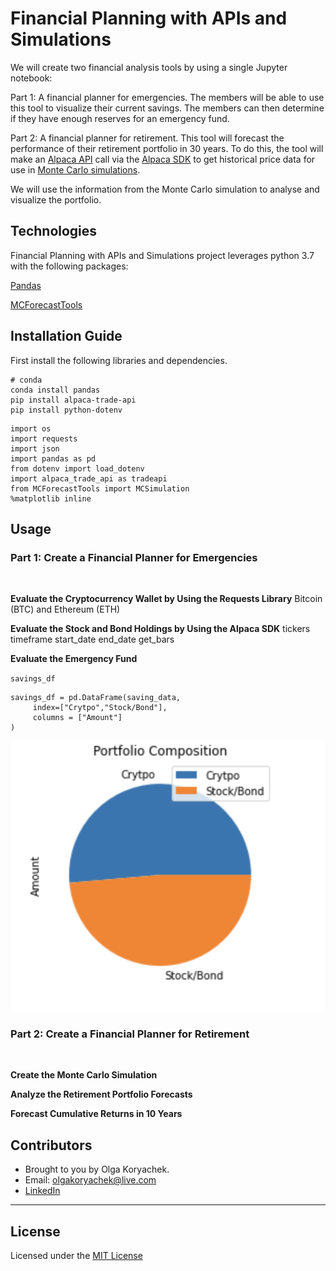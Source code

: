 # Financial Planning with APIs and Simulations
We will create two financial analysis tools by using a single Jupyter notebook:

Part 1: A financial planner for emergencies. The members will be able to use this tool to visualize their current savings. The members can then determine if they have enough reserves for an emergency fund.

Part 2: A financial planner for retirement. This tool will forecast the performance of their retirement portfolio in 30 years. To do this, the tool will make an [Alpaca API](https://alpaca.markets/docs/) call via the [Alpaca SDK](https://github.com/alpacahq/alpaca-trade-api-python/) to get historical price data for use in [Monte Carlo simulations](https://www.rdocumentation.org/packages/decisionSupport/versions/1.110/topics/mcSimulation).

We will use the information from the Monte Carlo simulation to analyse and visualize the portfolio.

## Technologies
Financial Planning with APIs and Simulations project leverages python 3.7 with the following packages:

[Pandas](https://github.com/pandas-dev/pandas "Pandas") 

[MCForecastTools](https://cdn.inst-fs-pdx-prod.inscloudgate.net/e0e08ad7-c5b3-43c1-8e7c-e7efc5f1f39c/MCForecastTools.py?token=eyJhbGciOiJIUzUxMiIsInR5cCI6IkpXVCIsImtpZCI6ImNkbiJ9.eyJyZXNvdXJjZSI6Ii9lMGUwOGFkNy1jNWIzLTQzYzEtOGU3Yy1lN2VmYzVmMWYzOWMvTUNGb3JlY2FzdFRvb2xzLnB5IiwidGVuYW50IjoiY2FudmFzIiwidXNlcl9pZCI6IjE1MDQyMDAwMDAwMDAxNjY3OSIsImlhdCI6MTY0NzgwNTcwMiwiZXhwIjoxNjQ3ODkyMTAyfQ.AFw4Zrh-g9L-bjcvOiNwTlG8AXpxX7mml1s1WvuToE2tPxnQ1OWTfyfYG0LnT8vXcSD469j1DdN2BRCQ5ACDUA&content_type=text%2Fx-python)

## Installation Guide

First install the following libraries and dependencies.

```
# conda
conda install pandas
pip install alpaca-trade-api
pip install python-dotenv
```

```
import os
import requests
import json
import pandas as pd
from dotenv import load_dotenv
import alpaca_trade_api as tradeapi
from MCForecastTools import MCSimulation
%matplotlib inline
```

## Usage

### Part 1: Create a Financial Planner for Emergencies
<br>

**Evaluate the Cryptocurrency Wallet by Using the Requests Library**
Bitcoin (BTC) and Ethereum (ETH)

**Evaluate the Stock and Bond Holdings by Using the Alpaca SDK**
tickers
timeframe
start_date
end_date
get_bars

**Evaluate the Emergency Fund**

`savings_df`

```
savings_df = pd.DataFrame(saving_data,
     index=["Crytpo","Stock/Bond"],
     columns = ["Amount"]
)
```

![Portfolio Composition](Images/Piechart.png)

### Part 2: Create a Financial Planner for Retirement
<br>

**Create the Monte Carlo Simulation**

**Analyze the Retirement Portfolio Forecasts**

**Forecast Cumulative Returns in 10 Years**



## Contributors

* Brought to you by Olga Koryachek.
* Email: olgakoryachek@live.com
* [LinkedIn](https://www.linkedin.com/in/olga-koryachek-a74b1877/?msgOverlay=true "LinkedIn")


---

## License

Licensed under the [MIT License](https://choosealicense.com/licenses/mit/)


